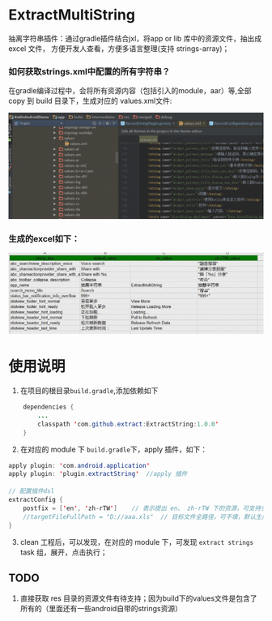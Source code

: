 # ExtractMultiString
抽离字符串插件：通过gradle插件结合jxl，将app or lib 库中的资源文件，抽出成 excel 文件，
方便开发人查看，方便多语言整理(支持 strings-array)；


### 如何获取strings.xml中配置的所有字符串？
 在gradle编译过程中，会将所有资源内容（包括引入的module，aar）等,全部 copy 到 build 目录下，生成对应的 values.xml文件:

![build下values文件](https://github.com/zhaoyubetter/MarkdownPhotos/raw/master/img/build_values-.png)

### 生成的excel如下：
![生成的excel文件截图](https://github.com/zhaoyubetter/MarkdownPhotos/raw/master/img/plugin_extract_strings.jpg)


# 使用说明

1. 在项目的根目录`build.gradle`,添加依赖如下

```java
    dependencies {
        ...
        classpath 'com.github.extract:ExtractString:1.0.0'
    }

```

2. 在对应的 module 下 `build.gradle`下，apply 插件，如下：

```java
apply plugin: 'com.android.application'
apply plugin: 'plugin.extractString'  //apply 插件

// 配置插件dsl
extractConfig {
    postfix = ['en', 'zh-rTW']    // 表示提出 en、 zh-rTW 下的资源，可支持多个
    //targetFileFullPath = "D://aaa.xls"  // 目标文件全路径，可不填，默认生成在build文件下；
}
```

3. clean 工程后，可以发现，在对应的 module 下，可发现 `extract strings` task 组，展开，点击执行；

## TODO
1. 直接获取 res 目录的资源文件有待支持；因为build下的values文件是包含了所有的（里面还有一些android自带的strings资源）